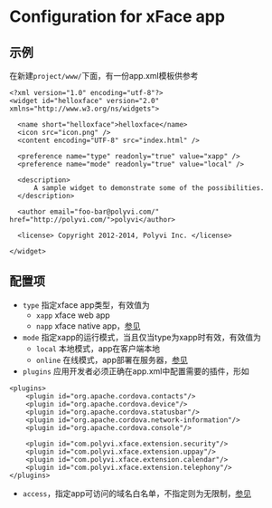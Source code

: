 # Configuration for xFace app
## 示例
在新建`project/www/`下面，有一份app.xml模板供参考

```
<?xml version="1.0" encoding="utf-8"?>
<widget id="helloxface" version="2.0" xmlns="http://www.w3.org/ns/widgets">

  <name short="helloxface">helloxface</name>
  <icon src="icon.png" />
  <content encoding="UTF-8" src="index.html" />

  <preference name="type" readonly="true" value="xapp" />
  <preference name="mode" readonly="true" value="local" />

  <description>
      A sample widget to demonstrate some of the possibilities.
  </description>

  <author email="foo-bar@polyvi.com/" href="http://polyvi.com/">polyvi</author>

  <license> Copyright 2012-2014, Polyvi Inc. </license>

</widget>
```
## 配置项
* `type` 指定xface app类型，有效值为
   * `xapp`  xface web app
   * `napp`  xface native app，[参见](http://polyvi.github.io/openxface/guide/xFace/ams/xface_ams_native_apps.html)
* `mode` 指定xapp的运行模式，当且仅当type为xapp时有效，有效值为
   * `local` 本地模式，app在客户端本地
   * `online` 在线模式，app部署在服务器，[参见](http://polyvi.github.io/openxface/guide/xFace/ams/xface_online_app_en.html)
* `plugins` 应用开发者必须正确在app.xml中配置需要的插件，形如

```
<plugins>
    <plugin id="org.apache.cordova.contacts"/>
    <plugin id="org.apache.cordova.device"/>
    <plugin id="org.apache.cordova.statusbar"/>
    <plugin id="org.apache.cordova.network-information"/>
    <plugin id="org.apache.cordova.console"/>

    <plugin id="com.polyvi.xface.extension.security"/>
    <plugin id="com.polyvi.xface.extension.uppay"/>
    <plugin id="com.polyvi.xface.extension.calendar"/>
    <plugin id="com.polyvi.xface.extension.telephony"/>
</plugins>
```
* `access`，指定app可访问的域名白名单，不指定则为无限制，[参见](http://cordova.apache.org/docs/en/3.4.0/guide_appdev_whitelist_index.md.html#Whitelist%20Guide)